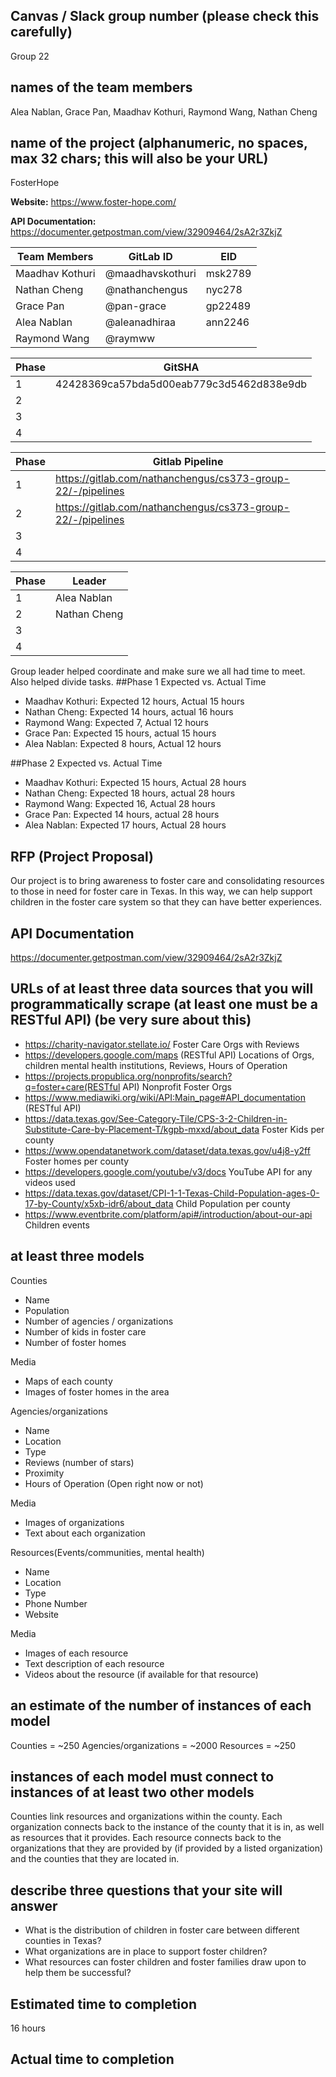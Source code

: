 ## Canvas / Slack group number (please check this carefully)

Group 22

## names of the team members

Alea Nablan, Grace Pan, Maadhav Kothuri, Raymond Wang, Nathan Cheng

## name of the project (alphanumeric, no spaces, max 32 chars; this will also be your URL)

FosterHope

**Website:** https://www.foster-hope.com/

**API Documentation:** https://documenter.getpostman.com/view/32909464/2sA2r3ZkjZ

| Team Members    | GitLab ID        | EID     |
| --------------- | ---------------- | ------- |
| Maadhav Kothuri | @maadhavskothuri | msk2789 |
| Nathan Cheng    | @nathanchengus   | nyc278  |
| Grace Pan       | @pan-grace       | gp22489 |
| Alea Nablan     | @aleanadhiraa    | ann2246 |
| Raymond Wang    | @raymww          |         |

| Phase | GitSHA                                   |
| ----- | ---------------------------------------- |
| 1     | 42428369ca57bda5d00eab779c3d5462d838e9db |
| 2     |                                          |
| 3     |                                          |
| 4     |                                          |

| Phase | Gitlab Pipeline                                             |
| ----- | ----------------------------------------------------------- |
| 1     | https://gitlab.com/nathanchengus/cs373-group-22/-/pipelines |
| 2     | https://gitlab.com/nathanchengus/cs373-group-22/-/pipelines                                                           |
| 3     |                                                             |
| 4     |                                                             |

| Phase | Leader      |
| ----- | ----------- |
| 1     | Alea Nablan |
| 2     | Nathan Cheng            |
| 3     |             |
| 4     |             |

Group leader helped coordinate and make sure we all had time to meet. Also helped divide tasks.
##Phase 1 Expected vs. Actual Time

- Maadhav Kothuri: Expected 12 hours, Actual 15 hours
- Nathan Cheng: Expected 14 hours, actual 16 hours
- Raymond Wang: Expected 7, Actual 12 hours
- Grace Pan: Expected 15 hours, actual 15 hours
- Alea Nablan: Expected 8 hours, Actual 12 hours

##Phase 2 Expected vs. Actual Time

- Maadhav Kothuri: Expected 15 hours, Actual 28 hours
- Nathan Cheng: Expected 18 hours, actual 28 hours
- Raymond Wang: Expected 16, Actual 28 hours
- Grace Pan: Expected 14 hours, actual 28 hours
- Alea Nablan: Expected 17 hours, Actual 28 hours

## RFP (Project Proposal)

Our project is to bring awareness to foster care and consolidating resources to those in need for foster care in Texas. In this way, we can help support children in the foster care system so that they can have better experiences.

## API Documentation

https://documenter.getpostman.com/view/32909464/2sA2r3ZkjZ

## URLs of at least three data sources that you will programmatically scrape (at least one must be a RESTful API) (be very sure about this)

- https://charity-navigator.stellate.io/ Foster Care Orgs with Reviews
- https://developers.google.com/maps (RESTful API) Locations of Orgs, children mental health institutions, Reviews, Hours of Operation
- https://projects.propublica.org/nonprofits/search?q=foster+care(RESTful API) Nonprofit Foster Orgs
- https://www.mediawiki.org/wiki/API:Main_page#API_documentation (RESTful API)
- https://data.texas.gov/See-Category-Tile/CPS-3-2-Children-in-Substitute-Care-by-Placement-T/kgpb-mxxd/about_data Foster Kids per county
- https://www.opendatanetwork.com/dataset/data.texas.gov/u4j8-y2ff Foster homes per county
- https://developers.google.com/youtube/v3/docs YouTube API for any videos used
- https://data.texas.gov/dataset/CPI-1-1-Texas-Child-Population-ages-0-17-by-County/x5xb-idr6/about_data Child Population per county
- https://www.eventbrite.com/platform/api#/introduction/about-our-api Children events

## at least three models

Counties

- Name
- Population
- Number of agencies / organizations
- Number of kids in foster care
- Number of foster homes

Media

- Maps of each county
- Images of foster homes in the area

Agencies/organizations

- Name
- Location
- Type
- Reviews (number of stars)
- Proximity
- Hours of Operation (Open right now or not)

Media

- Images of organizations
- Text about each organization

Resources(Events/communities, mental health)

- Name
- Location
- Type
- Phone Number
- Website

Media

- Images of each resource
- Text description of each resource
- Videos about the resource (if available for that resource)

## an estimate of the number of instances of each model

Counties = ~250
Agencies/organizations = ~2000
Resources = ~250

## instances of each model must connect to instances of at least two other models

Counties link resources and organizations within the county. Each organization connects back to the instance of the county that it is in, as well as resources that it provides. Each resource connects back to the organizations that they are provided by (if provided by a listed organization) and the counties that they are located in.

## describe three questions that your site will answer

- What is the distribution of children in foster care between different counties in Texas?
- What organizations are in place to support foster children?
- What resources can foster children and foster families draw upon to help them be successful?

## Estimated time to completion

16 hours

## Actual time to completion

